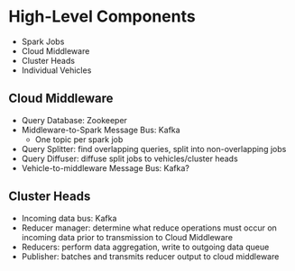 # High-Level Components

- Spark Jobs
- Cloud Middleware
- Cluster Heads
- Individual Vehicles

## Cloud Middleware

- Query Database: Zookeeper
- Middleware-to-Spark Message Bus: Kafka
  - One topic per spark job
- Query Splitter: find overlapping queries, split into non-overlapping jobs
- Query Diffuser: diffuse split jobs to vehicles/cluster heads
- Vehicle-to-middleware Message Bus: Kafka?

## Cluster Heads

- Incoming data bus: Kafka
- Reducer manager: determine what reduce operations must occur on incoming data prior to transmission to Cloud Middleware
- Reducers: perform data aggregation, write to outgoing data queue
- Publisher: batches and transmits reducer output to cloud middleware
